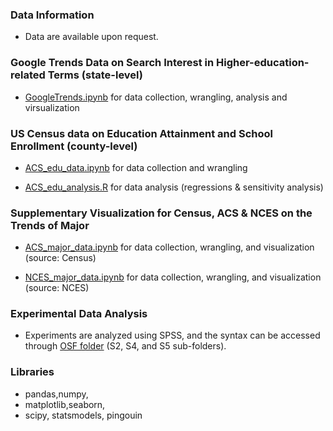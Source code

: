 ### Data Information
* Data are available upon request.

### Google Trends Data on Search Interest in Higher-education-related Terms (state-level)
* [GoogleTrends.ipynb](https://github.com/jinyan0425/inequality_related_projects/tree/google_trends/GoogleTrends.ipynb) for data collection, wrangling, analysis and virsualization

### US Census data on Education Attainment and School Enrollment (county-level)
* [ACS_edu_data.ipynb](https://github.com/jinyan0425/inequality_related_projects/tree/census_acs/ACS_edu_data.ipynb) for data collection and wrangling

* [ACS_edu_analysis.R](https://github.com/jinyan0425/inequality_related_projects/tree/census_acs/ACS_edu_analysis.R) for data analysis (regressions & sensitivity analysis)

### Supplementary Visualization for Census, ACS & NCES on the Trends of Major
* [ACS_major_data.ipynb](https://github.com/jinyan0425/inequality_related_projects/tree/major_visualization/ACS_major_data.ipynb) for data collection, wrangling, and visualization (source: Census)
  
* [NCES_major_data.ipynb](https://github.com/jinyan0425/inequality_related_projects/tree/major_visualization/NCES_major_data.ipynb) for data collection, wrangling, and visualization (source: NCES)

### Experimental Data Analysis
* Experiments are analyzed using SPSS, and the syntax can be accessed through [OSF folder](https://osf.io/f9rhq/) (S2, S4, and S5 sub-folders).

### Libraries
* pandas,numpy,
* matplotlib,seaborn,
* scipy, statsmodels, pingouin
